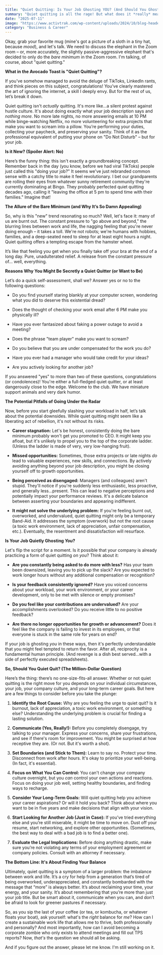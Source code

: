```yaml
---
title: "Quiet Quitting: Is Your Job Ghosting YOU? (And Should You Ghost It Back?)"
summary: "Quiet quitting is all the rage! But what does it *really* mean? Let's brew some coffee and unpack this trend, figuring out if it's a smart move, a coping mechanism, or just a fancy name for... doing your job."
date: "2025-07-11"
image: "https://www.activtrak.com/wp-content/uploads/2024/10/blog-header-what-is-quiet-quitting-and-how-impacts-business.jpg"
category: "Business & Career"
---
```


Okay, grab your favorite mug (mine's got a picture of a sloth in a tiny hat, because _mood_), and let's talk. We need to discuss the elephant in the Zoom room – or, more accurately, the slightly passive-aggressive elephant that's decided to only do the _bare minimum_ in the Zoom room. I'm talking, of course, about "quiet quitting."

**What in the Avocado Toast is "Quiet Quitting"?**

If you've somehow managed to avoid the deluge of TikToks, LinkedIn rants, and think pieces on this subject, congratulations! You’ve clearly mastered the art of ignoring the internet, a skill I deeply envy. But for the rest of us, let’s break it down.

Quiet quitting isn't _actually_ quitting. It's more like...a silent protest against hustle culture. It's about doing exactly what your job description says and _nothing more_. No more late nights, no more answering emails at 10 PM while binge-watching Netflix, no more volunteering for extra projects that make you want to scream into a pillow. You’re performing your duties, collecting your paycheck, and preserving your sanity. Think of it as the professional equivalent of putting your phone on "Do Not Disturb" – but for your job.

**Is it New? (Spoiler Alert: No)**

Here’s the funny thing: this isn't exactly a groundbreaking concept. Remember back in the day (you know, before we had viral TikToks) people just called this "doing your job?" It seems we've just rebranded common sense with a catchy title to make it feel revolutionary. I bet our grandparents are rolling their eyes from whatever sunny retirement community they're currently dominating at Bingo. They probably perfected quiet quitting decades ago, calling it "leaving the office at 5 pm to spend time with their families." Imagine that!

**The Allure of the Bare Minimum (and Why It’s So Damn Appealing)**

So, why is this "new" trend resonating so much? Well, let's face it: many of us are burnt out. The constant pressure to "go above and beyond," the blurring lines between work and life, the nagging feeling that you're never doing enough – it takes a toll. We're not robots; we're humans with hobbies, families, and a deep-seated need to sleep for at least eight hours a night. Quiet quitting offers a tempting escape from the hamster wheel.

It’s like that feeling you get when you finally take off your bra at the end of a long day. Pure, unadulterated relief. A release from the constant pressure of… well, everything.

**Reasons Why You Might Be Secretly a Quiet Quitter (or Want to Be)**

Let’s do a quick self-assessment, shall we? Answer yes or no to the following questions:

- Do you find yourself staring blankly at your computer screen, wondering what you did to deserve this existential dread?

- Does the thought of checking your work email after 6 PM make you physically ill?

- Have you ever fantasized about faking a power outage to avoid a meeting?

- Does the phrase "team player" make you want to scream?

- Do you believe that you are under compensated for the work you do?

- Have you ever had a manager who would take credit for your ideas?

- Are you actively looking for another job?

If you answered "yes" to more than two of these questions, congratulations (or condolences)! You're either a full-fledged quiet quitter, or at least dangerously close to the edge. Welcome to the club. We have miniature support animals and very dark humor.

**The Potential Pitfalls of Going Under the Radar**

Now, before you start gleefully slashing your workload in half, let’s talk about the potential downsides. While quiet quitting might seem like a liberating act of rebellion, it's not without its risks.

- **Career stagnation:** Let's be honest, consistently doing the bare minimum probably won't get you promoted to CEO. It might keep you afloat, but it's unlikely to propel you to the top of the corporate ladder. (Unless the ladder is made of very, very low-hanging fruit).

- **Missed opportunities:** Sometimes, those extra projects or late nights _do_ lead to valuable experiences, new skills, and connections. By actively avoiding anything beyond your job description, you might be closing yourself off to growth opportunities.

- **Being perceived as disengaged:** Managers (and colleagues) aren't stupid. They'll notice if you're suddenly less enthusiastic, less proactive, and generally less...present. This can lead to negative perceptions and potentially impact your performance reviews. It's a delicate balance between asserting your boundaries and appearing indifferent.

- **It might not solve the underlying problem:** If you're feeling burnt out, overworked, and undervalued, quiet quitting might only be a temporary Band-Aid. It addresses the symptom (overwork) but not the root cause (a toxic work environment, lack of appreciation, unfair compensation, etc.). Eventually, the resentment and dissatisfaction will resurface.

**Is Your Job Quietly Ghosting _You_?**

Let's flip the script for a moment. Is it possible that your company is already practicing a form of quiet quitting _on you_? Think about it:

- **Are you constantly being asked to do more with less?** Has your team been downsized, leaving you to pick up the slack? Are you expected to work longer hours without any additional compensation or recognition?

- **Is your feedback consistently ignored?** Have you voiced concerns about your workload, your work environment, or your career development, only to be met with silence or empty promises?

- **Do you feel like your contributions are undervalued?** Are your accomplishments overlooked? Do you receive little to no positive feedback?

- **Are there no longer opportunities for growth or advancement?** Does it feel like the company is failing to invest in its employees, or that everyone is stuck in the same role for years on end?

If your job is ghosting _you_ in these ways, then it's perfectly understandable that you might feel tempted to return the favor. After all, reciprocity is a fundamental human principle. (And revenge is a dish best served...with a side of perfectly executed spreadsheets).

**So, Should You Quiet Quit? (The Million-Dollar Question)**

Here’s the thing: there’s no one-size-fits-all answer. Whether or not quiet quitting is the right move for you depends on your individual circumstances, your job, your company culture, and your long-term career goals. But here are a few things to consider before you take the plunge:

1.  **Identify the Root Cause:** Why are you feeling the urge to quiet quit? Is it burnout, lack of appreciation, a toxic work environment, or something else? Understanding the underlying problem is crucial for finding a lasting solution.

2.  **Communicate (Yes, Really!):** Before you completely disengage, try talking to your manager. Express your concerns, share your frustrations, and see if there's room for improvement. You might be surprised at how receptive they are. (Or not. But it's worth a shot).

3.  **Set Boundaries (and Stick to Them):** Learn to say no. Protect your time. Disconnect from work after hours. It's okay to prioritize your well-being. (In fact, it's essential).

4.  **Focus on What You Can Control:** You can't change your company culture overnight, but you _can_ control your own actions and reactions. Focus on doing your job well, setting healthy boundaries, and finding ways to recharge.

5.  **Consider Your Long-Term Goals:** Will quiet quitting help you achieve your career aspirations? Or will it hold you back? Think about where you want to be in five years and make decisions that align with your vision.

6.  **Start Looking for Another Job (Just in Case):** If you’ve tried everything else and you’re still miserable, it might be time to move on. Dust off your resume, start networking, and explore other opportunities. (Sometimes, the best way to deal with a bad job is to find a better one).

7.  **Evaluate the Legal Implications:** Before doing anything drastic, make sure you’re not violating any terms of your employment agreement or company policies. Consult with an attorney if necessary.

**The Bottom Line: It's About Finding Your Balance**

Ultimately, quiet quitting is a symptom of a larger problem: the imbalance between work and life. It’s a cry for help from a generation that’s tired of being overworked, underappreciated, and constantly bombarded with the message that “more” is always better. It’s about reclaiming your time, your energy, and your sanity. It’s about remembering that you’re more than just your job title. But be smart about it, communicate when you can, and don’t be afraid to look for greener pastures if necessary.

So, as you sip the last of your coffee (or tea, or kombucha, or whatever floats your boat), ask yourself: what's the _right_ balance for _me_? How can I create a sustainable work life that allows me to thrive, both professionally and personally? And most importantly, how can I avoid becoming a corporate zombie who only exists to attend meetings and fill out TPS reports? Now, _that's_ the question we should all be asking.

And if you figure out the answer, please let me know. I'm still working on it.
